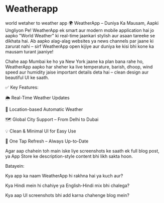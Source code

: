 # Weatherapp
world wetaher to weather app
🌍 WeatherApp – Duniya Ka Mausam, Aapki Ungliyon Pe!
WeatherApp ek smart aur modern mobile application hai jo aapko "World Weather" ki real-time jaankari stylish aur asaan tareeke se dikhata hai. Ab aapko alag-alag websites ya news channels par jaane ki zarurat nahi – sirf WeatherApp open kijiye aur duniya ke kisi bhi kone ka mausam turant jaaniye!

Chahe aap Mumbai ke ho ya New York jaane ka plan bana rahe ho, WeatherApp aapko har sheher ka live temperature, barish, dhoop, wind speed aur humidity jaise important details deta hai – clean design aur beautiful UI ke saath.

✅ Key Features:

🌦 Real-Time Weather Updates

📍 Location-based Automatic Weather

🗺 Global City Support – From Delhi to Dubai

💡 Clean & Minimal UI for Easy Use

🔄 One Tap Refresh – Always Up-to-Date

Agar aap chahein toh main iske liye screenshots ke saath ek full blog post, ya App Store ke description-style content bhi likh sakta hoon.

Batayein:

Kya app ka naam WeatherApp hi rakhna hai ya kuch aur?

Kya Hindi mein hi chahiye ya English-Hindi mix bhi chalega?

Kya aap UI screenshots bhi add karna chahenge blog mein?
